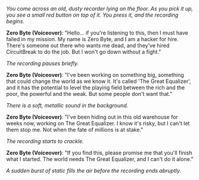 *You come across an old, dusty recorder lying on the floor. As you pick it up, you see a small red button on top of it. You press it, and the recording begins.*

**Zero Byte (Voiceover)**: "Hello... if you're listening to this, then I must have failed in my mission. My name is Zero Byte, and I am a hacker for hire. There's someone out there who wants me dead, and they've hired CircuitBreak to do the job. But I won't go down without a fight."

*The recording pauses briefly.*

**Zero Byte (Voiceover)**: "I've been working on something big, something that could change the world as we know it. It's called 'The Great Equalizer', and it has the potential to level the playing field between the rich and the poor, the powerful and the weak. But some people don't want that."

*There is a soft, metallic sound in the background.*

**Zero Byte (Voiceover)**: "I've been hiding out in this old warehouse for weeks now, working on The Great Equalizer. I know it's risky, but I can't let them stop me. Not when the fate of millions is at stake."

*The recording starts to crackle.*

**Zero Byte (Voiceover)**: "If you find this, please promise me that you'll finish what I started. The world needs The Great Equalizer, and I can't do it alone."

*A sudden burst of static fills the air before the recording ends abruptly.*